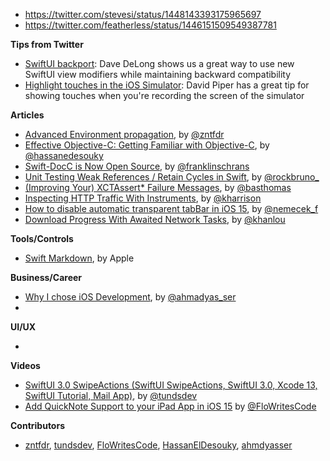 - https://twitter.com/stevesi/status/1448143393175965697
- https://twitter.com/featherless/status/1446151509549387781


**Tips from Twitter**

* [SwiftUI backport](https://twitter.com/davedelong/status/1446151822800945155): Dave DeLong shows us a great way to use new SwiftUI view modifiers while maintaining backward compatibility
* [Highlight touches in the iOS Simulator](https://twitter.com/HeyDaveTheDev/status/1447993218147172357): David Piper has a great tip for showing touches when you're recording the screen of the simulator

**Articles**

* [Advanced Environment propagation](https://www.fivestars.blog/articles/swiftui-environment-propagation-2/), by [@zntfdr](https://twitter.com/zntfdr)
* [Effective Objective-C: Getting Familiar with Objective-C](https://heldesouky.xyz/effective-objective-c-getting-familiar-with-objective-c), by [@hassanedesouky](https://twitter.com/hassanedesouky)
* [Swift-DocC is Now Open Source](https://swift.org/blog/swift-docc/), by [@franklinschrans](https://twitter.com/franklinschrans)
* [Unit Testing Weak References / Retain Cycles in Swift](https://swiftrocks.com/unit-testing-weak-references--deallocation-in-swift), by [@rockbruno_](https://twitter.com/rockbruno_)
* [(Improving Your) XCTAssert* Failure Messages](https://www.basbroek.nl/xctassert-asterisk), by [@basthomas](https://www.twitter.com/basthomas)
* [Inspecting HTTP Traffic With Instruments](https://useyourloaf.com/blog/inspecting-http-traffic-with-instruments/), by [@kharrison](https://twitter.com/kharrison)
* [How to disable automatic transparent tabBar in iOS 15](https://nemecek.be/blog/127/how-to-disable-automatic-transparent-tabbar-in-ios-15), by [@nemecek_f](https://twitter.com/nemecek_f)
* [Download Progress With Awaited Network Tasks](https://khanlou.com/2021/10/download-progress-with-awaited-network-tasks/), by [@khanlou](http://www.twitter.com/khanlou)

**Tools/Controls**

* [Swift Markdown](https://github.com/apple/swift-markdown), by Apple


**Business/Career**

* [Why I chose iOS Development](https://ahmdyasser.hashnode.dev/why-i-chose-ios-development), by [@ahmadyas_ser](https://twitter.com/ahmadyas_ser)
*

**UI/UX**

*

**Videos**

* [SwiftUI 3.0 SwipeActions (SwiftUI SwipeActions, SwiftUI 3.0, Xcode 13, SwiftUI Tutorial, Mail App)](https://youtu.be/S7-x_1MU-0Y), by [@tundsdev](https://youtu.be/S7-x_1MU-0Y)
* [Add QuickNote Support to your iPad App in iOS 15](https://www.youtube.com/watch?v=Rw7eFrISmNU) by [@FloWritesCode](https://twitter.com/FloWritesCode)

**Contributors**

* [zntfdr](https://github.com/zntfdr), [tundsdev](https://github.com/tunds), [FloWritesCode](https://github.com/chflorian), [HassanElDesouky](https://github.com/HassanElDesouky), [ahmdyasser](https://github.com/ahmdyasser)
